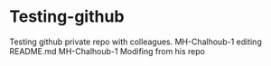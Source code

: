 # Testing-github
Testing github private repo with colleagues.
MH-Chalhoub-1 editing README.md
MH-Chalhoub-1 Modifing from his repo
